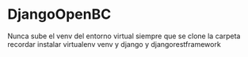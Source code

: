 # DjangoOpenBC

Nunca sube el venv del entorno virtual siempre que se clone la carpeta recordar instalar virtualenv venv y django y djangorestframework
